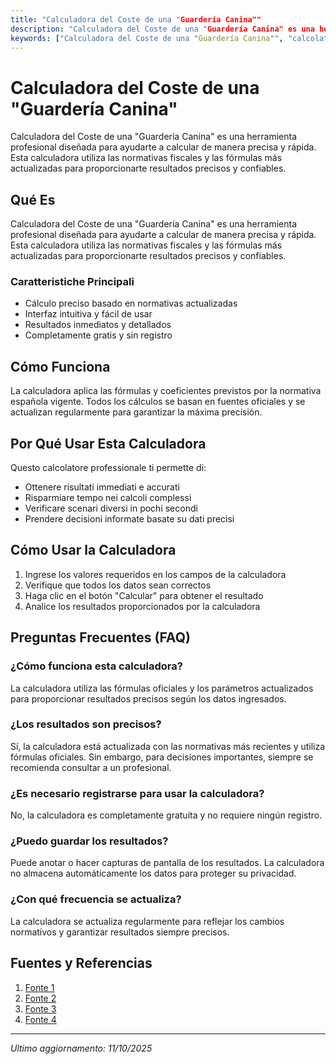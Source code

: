 ```yaml
---
title: "Calculadora del Coste de una "Guardería Canina""
description: "Calculadora del Coste de una "Guardería Canina" es una herramienta profesional diseñada para ayudarte a calcular de manera precisa y rápida. Esta calculadora utiliza las normativas fiscales y las fórmulas más actualizadas para proporcionarte resultados precisos y confiables."
keywords: ["Calculadora del Coste de una "Guardería Canina"", "calcolatore", "calcolo online"]
---
```


# Calculadora del Coste de una "Guardería Canina"

Calculadora del Coste de una "Guardería Canina" es una herramienta profesional diseñada para ayudarte a calcular de manera precisa y rápida. Esta calculadora utiliza las normativas fiscales y las fórmulas más actualizadas para proporcionarte resultados precisos y confiables.

## Qué Es

Calculadora del Coste de una "Guardería Canina" es una herramienta profesional diseñada para ayudarte a calcular de manera precisa y rápida. Esta calculadora utiliza las normativas fiscales y las fórmulas más actualizadas para proporcionarte resultados precisos y confiables.

### Caratteristiche Principali

- Cálculo preciso basado en normativas actualizadas
- Interfaz intuitiva y fácil de usar
- Resultados inmediatos y detallados
- Completamente gratis y sin registro

## Cómo Funciona

La calculadora aplica las fórmulas y coeficientes previstos por la normativa española vigente. Todos los cálculos se basan en fuentes oficiales y se actualizan regularmente para garantizar la máxima precisión.

## Por Qué Usar Esta Calculadora

Questo calcolatore professionale ti permette di:

- Ottenere risultati immediati e accurati
- Risparmiare tempo nei calcoli complessi
- Verificare scenari diversi in pochi secondi
- Prendere decisioni informate basate su dati precisi

## Cómo Usar la Calculadora

1. Ingrese los valores requeridos en los campos de la calculadora
2. Verifique que todos los datos sean correctos
3. Haga clic en el botón "Calcular" para obtener el resultado
4. Analice los resultados proporcionados por la calculadora

## Preguntas Frecuentes (FAQ)

### ¿Cómo funciona esta calculadora?

La calculadora utiliza las fórmulas oficiales y los parámetros actualizados para proporcionar resultados precisos según los datos ingresados.

### ¿Los resultados son precisos?

Sí, la calculadora está actualizada con las normativas más recientes y utiliza fórmulas oficiales. Sin embargo, para decisiones importantes, siempre se recomienda consultar a un profesional.

### ¿Es necesario registrarse para usar la calculadora?

No, la calculadora es completamente gratuita y no requiere ningún registro.

### ¿Puedo guardar los resultados?

Puede anotar o hacer capturas de pantalla de los resultados. La calculadora no almacena automáticamente los datos para proteger su privacidad.

### ¿Con qué frecuencia se actualiza?

La calculadora se actualiza regularmente para reflejar los cambios normativos y garantizar resultados siempre precisos.

## Fuentes y Referencias

1. [Fonte 1](https://www.clarin.com/servicios/guarderias-vip-mascotas-cuesta-dejar-perro-gato-vacaciones_0_lGmqZSNajT.html)
2. [Fonte 2](https://www.reddit.com/r/dogs/comments/1jrre6t/how_much_should_i_charge_for_dog_sitting_walking/?tl=es-es)
3. [Fonte 3](https://gespet.com/es/hoteles-y-pensionados/aplicacion-para-residencias-de-perros-y-gatos.php)
4. [Fonte 4](https://repository.eafit.edu.co/bitstreams/c163f58b-5a6a-4b2b-b216-29b2f10c7e14/download)

---

*Ultimo aggiornamento: 11/10/2025*
